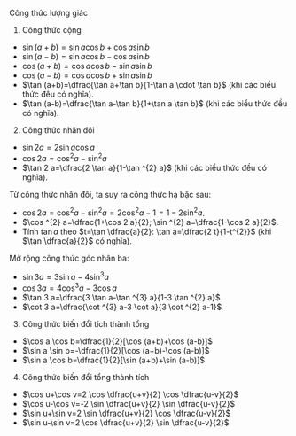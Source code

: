 Công thức lượng giác

1. Công thức cộng

- $\sin (a+b)=\sin a \cos b+\cos a \sin b$
- $\sin (a-b)=\sin a \cos b-\cos a \sin b$
- $\cos (a+b)=\cos a \cos b-\sin a \sin b$
- $\cos (a-b)=\cos a \cos b+\sin a \sin b$
- $\tan (a+b)=\dfrac{\tan a+\tan b}{1-\tan a \cdot \tan b}$ (khi các biểu thức đều có nghĩa).
- $\tan (a-b)=\dfrac{\tan a-\tan b}{1+\tan a \tan b}$ (khi các biểu thức đều có nghĩa).


2. Công thức nhân đôi

- $\sin 2 a=2 \sin a \cos a$
- $\cos 2 a=\cos ^{2} a-\sin ^{2} a$
- $\tan 2 a=\dfrac{2 \tan a}{1-\tan ^{2} a}$ (khi các biểu thức đều có nghĩa).


Từ công thức nhân đôi, ta suy ra công thức hạ bậc sau:

- $\cos 2 a=\cos ^{2} a-\sin ^{2} a=2 \cos ^{2} a-1=1-2 \sin ^{2} a$.
- $\cos ^{2} a=\dfrac{1+\cos 2 a}{2}; \sin ^{2} a=\dfrac{1-\cos 2 a}{2}$.
- Tính $\tan a$ theo $t=\tan \dfrac{a}{2}: \tan a=\dfrac{2 t}{1-t^{2}}$ (khi $\tan \dfrac{a}{2}$ có nghĩa).


Mở rộng công thức góc nhân ba:

- $\sin 3 a=3 \sin a-4 \sin ^{3} a$
- $\cos 3 a=4 \cos ^{3} a-3 \cos a$
- $\tan 3 a=\dfrac{3 \tan a-\tan ^{3} a}{1-3 \tan ^{2} a}$
- $\cot 3 a=\dfrac{\cot ^{3} a-3 \cot a}{3 \cot ^{2} a-1}$


3. Công thức biến đổi tích thành tổng

- $\cos a \cos b=\dfrac{1}{2}[\cos (a+b)+\cos (a-b)]$
- $\sin a \sin b=-\dfrac{1}{2}[\cos (a+b)-\cos (a-b)]$
- $\sin a \cos b=\dfrac{1}{2}[\sin (a+b)+\sin (a-b)]$


4. Công thức biến đổi tổng thành tích

- $\cos u+\cos v=2 \cos \dfrac{u+v}{2} \cos \dfrac{u-v}{2}$
- $\cos u-\cos v=-2 \sin \dfrac{u+v}{2} \sin \dfrac{u-v}{2}$
- $\sin u+\sin v=2 \sin \dfrac{u+v}{2} \cos \dfrac{u-v}{2}$
- $\sin u-\sin v=2 \cos \dfrac{u+v}{2} \sin \dfrac{u-v}{2}$

